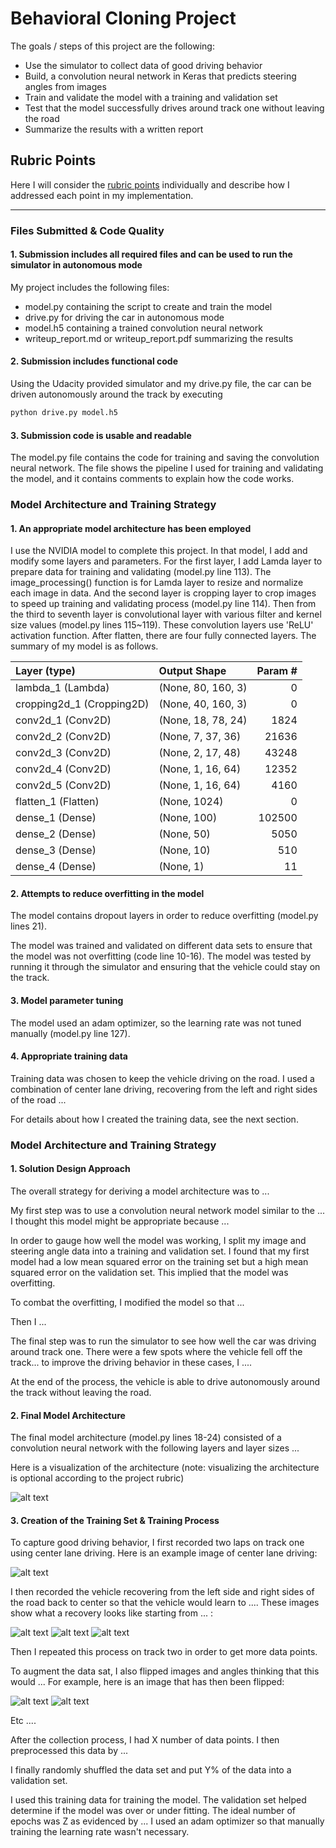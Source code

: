 # **Behavioral Cloning Project**

The goals / steps of this project are the following:
* Use the simulator to collect data of good driving behavior
* Build, a convolution neural network in Keras that predicts steering angles from images
* Train and validate the model with a training and validation set
* Test that the model successfully drives around track one without leaving the road
* Summarize the results with a written report


[//]: # (Image References)

[image1]: ./examples/placeholder.png "Model Visualization"
[image2]: ./examples/placeholder.png "Grayscaling"
[image3]: ./examples/placeholder_small.png "Recovery Image"
[image4]: ./examples/placeholder_small.png "Recovery Image"
[image5]: ./examples/placeholder_small.png "Recovery Image"
[image6]: ./examples/placeholder_small.png "Normal Image"
[image7]: ./examples/placeholder_small.png "Flipped Image"

## Rubric Points
Here I will consider the [rubric points](https://review.udacity.com/#!/rubrics/432/view) individually and describe how I addressed each point in my implementation.  

---
### Files Submitted & Code Quality

#### 1. Submission includes all required files and can be used to run the simulator in autonomous mode

My project includes the following files:
* model.py containing the script to create and train the model
* drive.py for driving the car in autonomous mode
* model.h5 containing a trained convolution neural network 
* writeup_report.md or writeup_report.pdf summarizing the results

#### 2. Submission includes functional code
Using the Udacity provided simulator and my drive.py file, the car can be driven autonomously around the track by executing 
```sh
python drive.py model.h5
```

#### 3. Submission code is usable and readable

The model.py file contains the code for training and saving the convolution neural network. The file shows the pipeline I used for training and validating the model, and it contains comments to explain how the code works.

### Model Architecture and Training Strategy

#### 1. An appropriate model architecture has been employed

I use the NVIDIA model to complete this project. In that model, I add and modify some layers and parameters.
For the first layer, I add Lamda layer to prepare data for training and validating (model.py line 113).
The image_processing() function is for Lamda layer to resize and normalize each image in data.
And the second layer is cropping layer to crop images to speed up training and validating process (model.py line 114).
Then from the third to seventh layer is convolutional layer with various filter and kernel size values (model.py lines 115~119).
These convolution layers use 'ReLU' activation function.
After flatten, there are four fully connected layers.
The summary of my model is as follows.


|Layer (type)            |      Output Shape        |     Param #   |
|:----------------       |:--------------------     | ------------: |
|lambda_1 (Lambda)       |     (None, 80, 160, 3)   |     0         |
|cropping2d_1 (Cropping2D) |   (None, 40, 160, 3)   |     0         |
|conv2d_1 (Conv2D)       |     (None, 18, 78, 24)   |     1824      |
|conv2d_2 (Conv2D)       |     (None, 7, 37, 36)    |     21636     |
|conv2d_3 (Conv2D)       |     (None, 2, 17, 48)    |     43248     |
|conv2d_4 (Conv2D)       |     (None, 1, 16, 64)    |     12352     |
|conv2d_5 (Conv2D)       |     (None, 1, 16, 64)    |     4160      |
|flatten_1 (Flatten)     |     (None, 1024)         |     0         |
|dense_1 (Dense)         |     (None, 100)          |     102500    |
|dense_2 (Dense)         |     (None, 50)           |     5050      |
|dense_3 (Dense)         |     (None, 10)           |     510       |
|dense_4 (Dense)         |     (None, 1)            |     11        |


#### 2. Attempts to reduce overfitting in the model

The model contains dropout layers in order to reduce overfitting (model.py lines 21). 

The model was trained and validated on different data sets to ensure that the model was not overfitting (code line 10-16). The model was tested by running it through the simulator and ensuring that the vehicle could stay on the track.

#### 3. Model parameter tuning

The model used an adam optimizer, so the learning rate was not tuned manually (model.py line 127).

#### 4. Appropriate training data

Training data was chosen to keep the vehicle driving on the road. I used a combination of center lane driving, recovering from the left and right sides of the road ... 

For details about how I created the training data, see the next section. 

### Model Architecture and Training Strategy

#### 1. Solution Design Approach

The overall strategy for deriving a model architecture was to ...

My first step was to use a convolution neural network model similar to the ... I thought this model might be appropriate because ...

In order to gauge how well the model was working, I split my image and steering angle data into a training and validation set. I found that my first model had a low mean squared error on the training set but a high mean squared error on the validation set. This implied that the model was overfitting. 

To combat the overfitting, I modified the model so that ...

Then I ... 

The final step was to run the simulator to see how well the car was driving around track one. There were a few spots where the vehicle fell off the track... to improve the driving behavior in these cases, I ....

At the end of the process, the vehicle is able to drive autonomously around the track without leaving the road.

#### 2. Final Model Architecture

The final model architecture (model.py lines 18-24) consisted of a convolution neural network with the following layers and layer sizes ...

Here is a visualization of the architecture (note: visualizing the architecture is optional according to the project rubric)

![alt text][image1]

#### 3. Creation of the Training Set & Training Process

To capture good driving behavior, I first recorded two laps on track one using center lane driving. Here is an example image of center lane driving:

![alt text][image2]

I then recorded the vehicle recovering from the left side and right sides of the road back to center so that the vehicle would learn to .... These images show what a recovery looks like starting from ... :

![alt text][image3]
![alt text][image4]
![alt text][image5]

Then I repeated this process on track two in order to get more data points.

To augment the data sat, I also flipped images and angles thinking that this would ... For example, here is an image that has then been flipped:

![alt text][image6]
![alt text][image7]

Etc ....

After the collection process, I had X number of data points. I then preprocessed this data by ...


I finally randomly shuffled the data set and put Y% of the data into a validation set. 

I used this training data for training the model. The validation set helped determine if the model was over or under fitting. The ideal number of epochs was Z as evidenced by ... I used an adam optimizer so that manually training the learning rate wasn't necessary.
